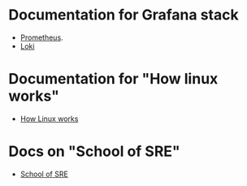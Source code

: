 # Documentation for Grafana stack

- [Prometheus](https://github.com/neeraj9194/observation-config/blob/master/Prometheus.md).
- [Loki](https://github.com/neeraj9194/observation-config/blob/master/Loki.md)

# Documentation for "How linux works"

- [How Linux works](https://github.com/neeraj9194/observation-config/blob/master/How%20Linux%20Works.pdf)

# Docs on "School of SRE"

- [School of SRE](https://github.com/neeraj9194/observation-config/blob/master/School%20of%20SRE.pdf)
